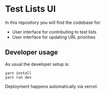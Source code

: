 # Test Lists UI

In this repository you will find the codebase for:
* User interface for contributing to test lists
* User interface for updating URL priorities

## Developer usage

As usual the developer setup is:
```
yarn install
yarn run dev
```

Deployment happens automatically via vercel.

